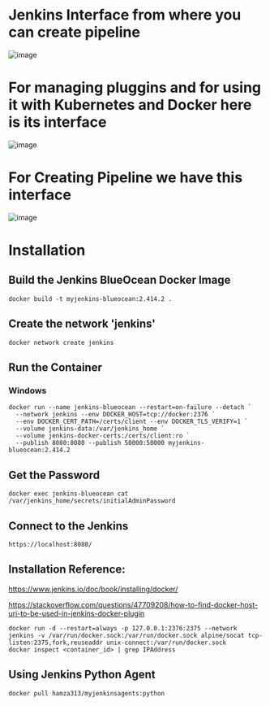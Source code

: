 # Jenkins Interface from where you can create pipeline
![image](https://github.com/user-attachments/assets/22ccbce2-9ee8-4329-92a4-1bf26dce8b20)

# For managing pluggins and for using it with Kubernetes and Docker here is its interface
![image](https://github.com/user-attachments/assets/bec98d0d-632f-4ec9-95d9-87cf6b2d3f68)

# For Creating Pipeline we have this interface
![image](https://github.com/user-attachments/assets/d8e04751-1fb9-49a7-bc0f-9d72e1e5b0d3)

# Installation
## Build the Jenkins BlueOcean Docker Image
```
docker build -t myjenkins-blueocean:2.414.2 .

```

## Create the network 'jenkins'
```
docker network create jenkins
```

## Run the Container
### Windows
```
docker run --name jenkins-blueocean --restart=on-failure --detach `
  --network jenkins --env DOCKER_HOST=tcp://docker:2376 `
  --env DOCKER_CERT_PATH=/certs/client --env DOCKER_TLS_VERIFY=1 `
  --volume jenkins-data:/var/jenkins_home `
  --volume jenkins-docker-certs:/certs/client:ro `
  --publish 8080:8080 --publish 50000:50000 myjenkins-blueocean:2.414.2
```


## Get the Password
```
docker exec jenkins-blueocean cat /var/jenkins_home/secrets/initialAdminPassword
```

## Connect to the Jenkins
```
https://localhost:8080/
```

## Installation Reference:
https://www.jenkins.io/doc/book/installing/docker/

https://stackoverflow.com/questions/47709208/how-to-find-docker-host-uri-to-be-used-in-jenkins-docker-plugin
```
docker run -d --restart=always -p 127.0.0.1:2376:2375 --network jenkins -v /var/run/docker.sock:/var/run/docker.sock alpine/socat tcp-listen:2375,fork,reuseaddr unix-connect:/var/run/docker.sock
docker inspect <container_id> | grep IPAddress
```

## Using Jenkins Python Agent
```
docker pull hamza313/myjenkinsagents:python
```
